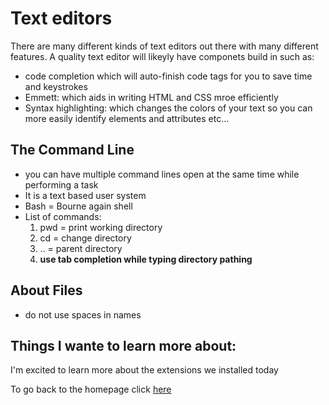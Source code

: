 # Text editors

There are many different kinds of text editors out there with many different features. A quality text editor will likeyly have componets build in such as:

* code completion which will auto-finish code tags for you to save time and keystrokes
* Emmett: which aids in writing HTML and CSS mroe efficiently
* Syntax highlighting: which changes the colors of your text so you can more easily identify elements and attributes etc...
  
## The Command Line

* you can have multiple command lines open at the same time while performing a task
* It is a text based user system
* Bash = Bourne again shell 
* List of commands:
    1. pwd = print working directory
    2. cd = change directory
    3. .. = parent directory
    4. **use tab completion while typing directory pathing**

## About Files

  * do not use spaces in names

## Things I wante to learn more about:

I'm excited to learn more about the extensions we installed today

To go back to the homepage click [here](https://foofoothesnoo.github.io/reading-notes/)
